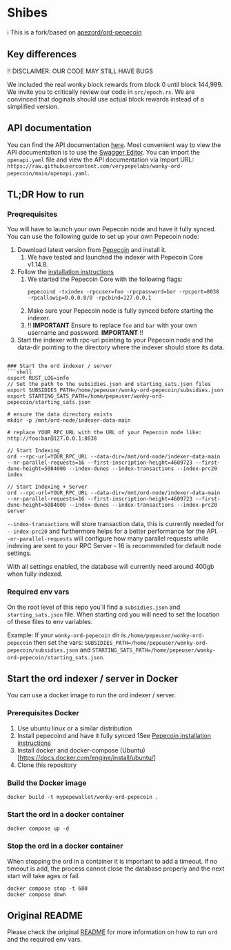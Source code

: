 # Shibes

ℹ️ This is a fork/based on [apezord/ord-pepecoin](https://github.com/apezord/ord-pepecoin)

## Key differences

‼️ DISCLAIMER: OUR CODE MAY STILL HAVE BUGS️

We included the real wonky block rewards from block 0 until block 144,999. We invite you to critically review our code in `src/epoch.rs`. We are convinced that doginals should use actual block rewards instead of a simplified version.

## API documentation
You can find the API documentation [here](openapi.yaml).
Most convenient way to view the API documentation is to use the [Swagger Editor](https://editor.swagger.io/).
You can import the `openapi.yaml` file and view the API documentation via Import URL: `https://raw.githubusercontent.com/verypepelabs/wonky-ord-pepecoin/main/openapi.yaml`.

## TL;DR How to run

### Preqrequisites
You will have to launch your own Pepecoin node and have it fully synced. You can use the following guide to set up your own Pepecoin node:
1. Download latest version from [Pepecoin](https://github.com/pepecoin/pepecoin/releases) and install it.
   1. We have tested and launched the indexer with Pepecoin Core v1.14.8.
2. Follow the [installation instructions](https://github.com/pepecoin/pepecoin/blob/master/INSTALL.md)
   1. We started the Pepecoin Core with the following flags:
      ```shell
      pepecoind -txindex -rpcuser=foo -rpcpassword=bar -rpcport=8038 -rpcallowip=0.0.0.0/0 -rpcbind=127.0.0.1
      ```
   2. Make sure your Pepecoin node is fully synced before starting the indexer.
   3. ‼️ **IMPORTANT** Ensure to replace `foo` and `bar` with your own username and password. **IMPORTANT** ‼️
3. Start the indexer with rpc-url pointing to your Pepecoin node and the data-dir pointing to the directory where the indexer should store its data.

```shell

### Start the ord indexer / server
```shell
export RUST_LOG=info
// Set the path to the subsidies.json and starting_sats.json files
export SUBSIDIES_PATH=/home/pepeuser/wonky-ord-pepecoin/subsidies.json
export STARTING_SATS_PATH=/home/pepeuser/wonky-ord-pepecoin/starting_sats.json

# ensure the data directory exists
mkdir -p /mnt/ord-node/indexer-data-main

# replace YOUR_RPC_URL with the URL of your Pepecoin node like: http://foo:bar@127.0.0.1:8038

// Start Indexing
ord --rpc-url=YOUR_RPC_URL --data-dir=/mnt/ord-node/indexer-data-main --nr-parallel-requests=16 --first-inscription-height=4609723 --first-dune-height=5084000 --index-dunes --index-transactions --index-prc20 index

// Start Indexing + Server
ord --rpc-url=YOUR_RPC_URL --data-dir=/mnt/ord-node/indexer-data-main --nr-parallel-requests=16 --first-inscription-height=4609723 --first-dune-height=5084000 --index-dunes --index-transactions --index-prc20 server
```
`--index-transactions` will store transaction data, this is currently needed for `--index-prc20` and furthermore helps
for a better performance for the API.
`--nr-parallel-requests` will configure how many parallel requests while indexing are sent to your RPC Server - 16 is
recommended for default node settings.

With all settings enabled, the database will currently need around 400gb when fully indexed.

### Required env vars

On the root level of this repo you'll find a `subsidies.json` and `starting_sats.json` file. When starting ord you will need to set the location of these files to env variables.

Example:
If your `wonky-ord-pepecoin` dir is `/home/pepeuser/wonky-ord-pepecoin` then set the vars:
`SUBSIDIES_PATH=/home/pepeuser/wonky-ord-pepecoin/subsidies.json`
and
`STARTING_SATS_PATH=/home/pepeuser/wonky-ord-pepecoin/starting_sats.json`.

## Start the ord indexer / server in Docker
You can use a docker image to run the ord indexer / server.

### Prerequisites Docker
1. Use ubuntu linux or a similar distribution
2. Install pepecoind and have it fully synced
   1See [Pepecoin installation instructions](#preqrequisites)
3. Install docker and docker-compose (Ubuntu)[https://docs.docker.com/engine/install/ubuntu/]
4. Clone this repository

### Build the Docker image
```shell
docker build -t mypepewallet/wonky-ord-pepecoin .
```
### Start the ord in a docker container
```shell
docker compose up -d
```

### Stop the ord in a docker container
When stopping the ord in a container it is important to add a timeout.
If no timeout is add, the process cannot close the database properly and the next start will take ages or fail.

```shell
docker compose stop -t 600
docker compose down
```

## Original README
Please check the original [README](READMEFROMAPEZORD.md) for more information on how to run `ord` and the required env vars.
